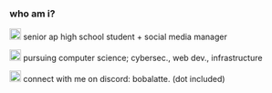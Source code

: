 ### who am i?
<img src="https://66.media.tumblr.com/ec7846fff3ee4b06ab26a686a3440738/tumblr_mjokr89jSG1rfjowdo1_500.gif" width="20" height="20"> senior ap high school student + social media manager
 
<img src="https://64.media.tumblr.com/94e1715ff5312e7c45e268dab49e9362/tumblr_pioghrx7UL1v8hxmso1_500.gif" width="20" height="20"> pursuing computer science; cybersec., web dev., infrastructure

<img src="https://i.pinimg.com/originals/25/1d/49/251d49935a0566be9ec2b29bde7ddfc7.gif" width="20" height="20"> connect with me on discord: bobalatte. (dot included)
